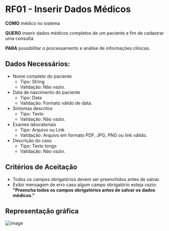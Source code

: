 # RF01 - Inserir Dados Médicos
**COMO** médico no sistema

**QUERO** inserir dados médicos completos de um paciente a fim de cadastrar uma consulta

**PARA** possibilitar o processamento e análise de informações clínicas.


## Dados Necessários:
  - Nome completo do paciente
    - Tipo: String
    - Validação: Não vazio.
  - Data de nascimento do paciente
    - Tipo: Data
    - Validação: Formato válido de data.
  - Sintomas descritos
    - Tipo: Texto
    - Validação: Não vazio.
  - Exames laboratoriais
    - Tipo: Arquivo ou Link
    - Validação: Arquivo em formato PDF, JPG, PNG ou link válido.
  - Descrição do caso
    - Tipo: Texto longo
    - Validação: Não vazio.
## Critérios de Aceitação
  - Todos os campos obrigatórios devem ser preenchidos antes de salvar.
  - Exibir mensagem de erro caso algum campo obrigatório esteja vazio: **"Preencha todos os campos obrigatórios antes de salvar os dados médicos."**

## Representação gráfica
![image](https://github.com/user-attachments/assets/aec24fe0-b3b1-48f7-bdb3-939a512a9fd3)
